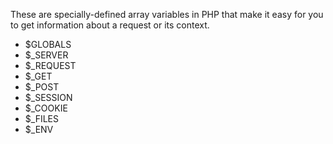 These are specially-defined array variables in PHP that make it easy for you to get information about a request or its context. 

* $GLOBALS
* $_SERVER
* $_REQUEST
* $_GET
* $_POST
* $_SESSION
* $_COOKIE
* $_FILES
* $_ENV
